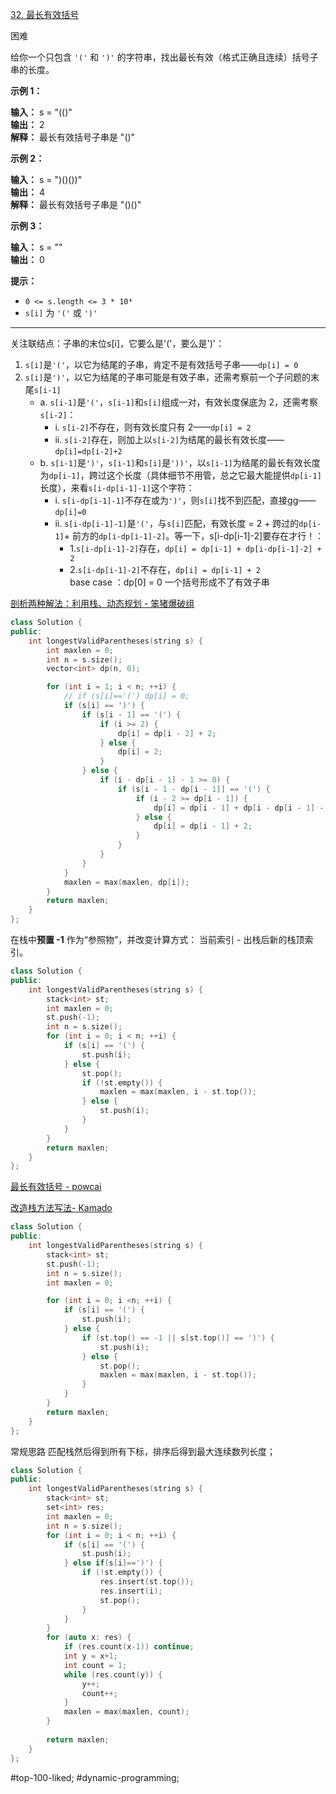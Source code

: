[32. 最长有效括号](https://leetcode.cn/problems/longest-valid-parentheses/)

困难

给你一个只包含 `'('` 和 `')'` 的字符串，找出最长有效（格式正确且连续）括号子串的长度。

**示例 1：**

**输入：** s = "(()"  
**输出：** 2  
**解释：** 最长有效括号子串是 "()"  

**示例 2：**

**输入：** s = ")()())"  
**输出：** 4  
**解释：** 最长有效括号子串是 "()()"  

**示例 3：**

**输入：** s = ""  
**输出：** 0  

**提示：**

- `0 <= s.length <= 3 * 10⁴`
- `s[i]` 为 `'('` 或 `')'`
---- ----
关注联结点：子串的末位s[i]，它要么是'('，要么是')'：

1. `s[i]`是`'('`，以它为结尾的子串，肯定不是有效括号子串——`dp[i] = 0`
2. `s[i]`是`')'`，以它为结尾的子串可能是有效子串，还需考察前一个子问题的末尾`s[i-1]`  
    - a. `s[i-1]`是`'('`，`s[i-1]`和`s[i]`组成一对，有效长度保底为 2，还需考察`s[i-2]`：  
        - i. `s[i-2]`不存在，则有效长度只有 2——`dp[i] = 2`  
        - ii. `s[i-2]`存在，则加上以`s[i-2]`为结尾的最长有效长度——`dp[i]=dp[i-2]+2`  
    - b. `s[i-1]`是`')'`，`s[i-1]`和`s[i]`是`'))'`，以`s[i-1]`为结尾的最长有效长度为`dp[i-1]`，跨过这个长度（具体细节不用管，总之它最大能提供`dp[i-1]`长度），来看`s[i-dp[i-1]-1]`这个字符：  
        - i. `s[i-dp[i-1]-1]`不存在或为`')'`，则`s[i]`找不到匹配，直接gg——`dp[i]=0`  
        - ii. `s[i-dp[i-1]-1]`是`'('`，与`s[i]`匹配，有效长度 = 2 + 跨过的`dp[i-1]`+ 前方的`dp[i-dp[i-1]-2]`。等一下，s[i-dp[i-1]-2]要存在才行！：  
            - 1.`s[i-dp[i-1]-2]`存在，`dp[i] = dp[i-1] + dp[i-dp[i-1]-2] + 2`  
            - 2.`s[i-dp[i-1]-2]`不存在，`dp[i] = dp[i-1] + 2`  
base case ：dp[0] = 0 一个括号形成不了有效子串

[剖析两种解法：利用栈、动态规划 - 笨猪爆破组](https://leetcode.cn/problems/longest-valid-parentheses/solutions/314827/shou-hua-tu-jie-zhan-de-xiang-xi-si-lu-by-hyj8/)

```cpp
class Solution {
public:
    int longestValidParentheses(string s) {
        int maxlen = 0;
        int n = s.size();
        vector<int> dp(n, 0);

        for (int i = 1; i < n; ++i) {
            // if (s[i]=='(') dp[i] = 0;
            if (s[i] == ')') {
                if (s[i - 1] == '(') {
                    if (i >= 2) {
                        dp[i] = dp[i - 2] + 2;
                    } else {
                        dp[i] = 2;
                    }
                } else {
                    if (i - dp[i - 1] - 1 >= 0) {
                        if (s[i - 1 - dp[i - 1]] == '(') {
                            if (i - 2 >= dp[i - 1]) {
                                dp[i] = dp[i - 1] + dp[i - dp[i - 1] - 2] + 2;
                            } else {
                                dp[i] = dp[i - 1] + 2;
                            }
                        }
                    }
                }
            }
            maxlen = max(maxlen, dp[i]);
        }
        return maxlen;
    }
};
```

在栈中**预置 -1** 作为“参照物”，并改变计算方式：
当前索引 - 出栈后新的栈顶索引。
```cpp
class Solution {
public:
    int longestValidParentheses(string s) {
        stack<int> st;
        int maxlen = 0;
        st.push(-1);
        int n = s.size();
        for (int i = 0; i < n; ++i) {
            if (s[i] == '(') {
                st.push(i);
            } else {
                st.pop();
                if (!st.empty()) {
                    maxlen = max(maxlen, i - st.top());
                } else {
                    st.push(i);
                }
            }
        }
        return maxlen;
    }
};
```

[最长有效括号 - powcai](https://leetcode.cn/problems/longest-valid-parentheses/solutions/3833/zui-chang-you-xiao-gua-hao-by-powcai)

[改造栈方法写法- Kamado](https://leetcode.cn/problems/longest-valid-parentheses/solutions/3833/zui-chang-you-xiao-gua-hao-by-powcai/comments/2350336/)

```cpp
class Solution {
public:
    int longestValidParentheses(string s) {
        stack<int> st;
        st.push(-1);
        int n = s.size();
        int maxlen = 0;

        for (int i = 0; i <n; ++i) {
            if (s[i] == '(') {
                st.push(i);
            } else {
                if (st.top() == -1 || s[st.top()] == ')') {
                    st.push(i);
                } else {
                    st.pop();
                    maxlen = max(maxlen, i - st.top());
                }
            }
        }
        return maxlen;
    }
};
```

常规思路 匹配栈然后得到所有下标，排序后得到最大连续数列长度；
```cpp
class Solution {
public:
    int longestValidParentheses(string s) {
        stack<int> st;
        set<int> res;
        int maxlen = 0;
        int n = s.size();
        for (int i = 0; i < n; ++i) {
            if (s[i] == '(') {
                st.push(i);
            } else if(s[i]==')') {
                if (!st.empty()) {
                    res.insert(st.top());
                    res.insert(i);
                    st.pop();
                }
            }
        }
        for (auto x: res) {
            if (res.count(x-1)) continue;
            int y = x+1;
            int count = 1;
            while (res.count(y)) {
                y++;
                count++;
            }
            maxlen = max(maxlen, count);
        }
        
        return maxlen;
    }
};
```

#top-100-liked; #dynamic-programming;  